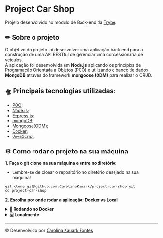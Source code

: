 # Project Car Shop
Projeto desenvolvido no módulo de Back-end da [Trybe](https://www.betrybe.com/). 

## ✏ Sobre o projeto
O objetivo do projeto foi desenvolver uma aplicação back end para a construção de uma API RESTful de gerenciar uma concessionária de veículos.
</br>
A aplicação foi desenvolvida em <strong>Node.js</strong> aplicando os princípios de Programação Orientada a Objetos (POO) e utilizando o banco de dados <strong>MongoDB</strong> através do framework <strong>mongoose (ODM)</strong> para realizar o CRUD.

## 🛸 Principais tecnologias utilizadas: 
- [POO](https://coodesh.com/blog/dicionario/o-que-e-poo-em-programacao/);
- [Node.js](https://nodejs.org/en/);
- [Express.js](https://expressjs.com/);
- [mongoDB](https://www.mongodb.com/home);
- [Mongoose(ODM)](https://mongoosejs.com/);
- [Docker](https://www.docker.com/);
- [JavaScript](https://developer.mozilla.org/pt-BR/docs/Web/JavaScript);

## ⚙ Como rodar o projeto na sua máquina

<strong>1. Faça o git clone na sua máquina e entre no diretório:</strong>
 - Lembre-se de clonar o repositório no diretório desejado na sua máquina!
 ```
 git clone git@github.com:CarolinaKauark/project-car-shop.git
 cd project-car-shop
 ```
 
 <strong>2. Escolha por onde rodar a aplicação: Docker vs Local</strong>

<details>
  <summary><strong>🐳 Rodando no Docker</strong></summary> 
  </br>

  **:warning: Seu docker-compose precisa estar na versão 1.29 ou superior. [Veja aqui](https://www.digitalocean.com/community/tutorials/how-to-install-and-use-docker-compose-on-ubuntu-20-04-pt) ou [na documentação](https://docs.docker.com/compose/install/) como instalá-lo. No primeiro artigo, você pode substituir onde está com `1.26.0` por `1.29.2`.**


  👉 <strong> 2.1 Rode os serviços `node` e `db` com o comando: </strong>
  ```
  docker-compose up -d --build
  ```

  :warning: Lembre-se de parar qualquer aplicação que estiver usando localmente na porta padrão (`3306`), seja docker ou mySQL, ou adapte, caso queria fazer uso da aplicação em containers;

  - Esses serviços irão inicializar um container chamado `car_shop` e outro chamado `car_shop_db`;

  - A partir daqui você pode rodar o container `car_shop` via CLI ou abri-lo no VS Code;

  👉 <strong>2.2 Use o comando:</strong>
  ```
  docker exec -it car_shop bash
  ```
  - Ele te dará acesso ao terminal interativo do container criado pelo compose, que está rodando em segundo plano.

  👉 <strong>2.3 Instale as dependências dentro do container com:</strong>
  ```
  npm install
  npm run debug
  ```
  
  - **:warning: Atenção:** Caso opte por utilizar o Docker, **TODOS** os comandos disponíveis no `package.json` (npm start, npm test, npm run dev, ...) devem ser executados **DENTRO** do container, ou seja, no terminal que aparece após a execução do comando `docker exec` citado acima. 

  - ✨ **Dica:** A extensão `Remote - Containers` (que estará na seção de extensões recomendadas do VS Code) é indicada para que você possa desenvolver sua aplicação no container Docker direto no VS Code, como você faz com seus arquivos locais.

</details>

<details>
  <summary><strong> 💻 Localmente</strong></summary> 
</br>

👉 <strong>2.1 Instale as dependências: </strong>
```
npm install
```

- **:warning: Atenção:** Não esqueça de renomear/configurar o arquivo `.env.example` para os testes locais funcionarem.
- **:warning: Atenção:** Para rodar o projeto desta forma, **obrigatoriamente** você deve ter o `Node.js` instalado em seu computador.
- **:warning: Atenção:** A versão do `Node.js` e `NPM` a ser utilizada é `"node": ">=16.0.0"` e `"npm": ">=7.0.0"`, como descrito a chave `engines` no arquivo `package.json`. Idealmente deve-se utilizar o Node.js na `versão 16.14`, a versão na que esse projeto foi testado.

  <br/>
 </details>
 
 ---
© Desenvolvido por [Carolina Kauark Fontes](https://www.linkedin.com/in/carolina-kauark-fontes/) 
